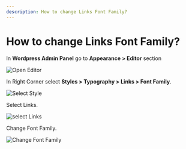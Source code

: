 ```yaml
---
description: How to change Links Font Family?
---
```


# How to change Links Font Family?

In **Wordpress Admin Panel** go to **Appearance > Editor** section

![Open Editor](/img/tutorial/lgff1OpenEditor.png)

In Right Corner select **Styles > Typography > Links > Font Family**. 

![Select Style](/img/tutorial/lgff2selectStyle.png)

Select Links.

![select Links](/img/tutorial/lgff3selectlinks.png)

Change Font Family.

![Change Font Family](/img/tutorial/lgff4ChangeFontFamily.png)

